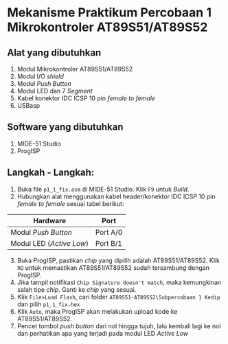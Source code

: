 # Mekanisme Praktikum Percobaan 1 Mikrokontroler AT89S51/AT89S52
## Alat yang dibutuhkan
1. Modul Mikrokontroler AT89S51/AT89S52
2. Modul I/O _shield_
3. Modul _Push Button_
4. Modul LED dan 7 _Segment_
5. Kabel konektor IDC ICSP 10 pin _female to female_
6. USBasp

## Software yang dibutuhkan
1. MIDE-51 Studio
2. ProgISP

## Langkah - Langkah:
1. Buka file ```p1_1_fix.asm``` di MIDE-51 Studio. Klik ```F9``` untuk _Build_.
2. Hubungkan alat menggunakan kabel header/konektor IDC ICSP 10 pin _female to female_ sesuai tabel berikut:

|Hardware|Port|
|---|---|
|Modul _Push Button_|Port A/0|
|Modul LED (_Active Low_)|Port B/1|

3. Buka ProgISP, pastikan _chip_ yang dipilih adalah AT89S51/AT89S52. Klik ```RD``` untuk memastikan AT89S51/AT89S52 sudah tersambung dengan ProgISP.
4. Jika tampil notifikasi ```Chip Signature doesn't match```, maka kemungkinan salah tipe _chip_. Ganti ke _chip_ yang sesuai.
5. Klik ```File>Load Flash```, cari folder ```AT89S51-AT89S52\Subpercobaan 1 Kedip``` dan pilih ```p1_1_fix.hex```
6. Klik ```Auto```, maka ProgISP akan melakukan upload kode ke AT89S51/AT89S52.
7. Pencet tombol _push button_ dari nol hingga tujuh, lalu kembali lagi ke nol dan perhatikan apa yang terjadi pada modul LED _Active Low_

